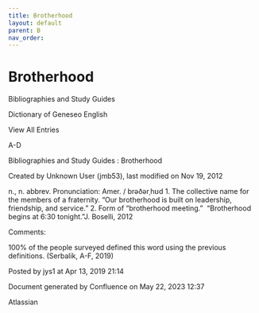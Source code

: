 ```yaml
---
title: Brotherhood
layout: default
parent: B
nav_order:
---
```


# Brotherhood

Bibliographies and Study Guides

Dictionary of Geneseo English

View All Entries

A-D

Bibliographies and Study Guides : Brotherhood

Created by  Unknown User (jmb53), last modified on Nov 19, 2012

n., n. abbrev. Pronunciation: Amer. / brəðərˌhʊd 1. The collective name for the members of a fraternity. “Our brotherhood is built on leadership, friendship, and service.” 2. Form of “brotherhood meeting.”  “Brotherhood begins at 6:30 tonight.”J. Boselli, 2012

Comments:

100% of the people surveyed defined this word using the previous definitions. (Serbalik, A-F, 2019)

Posted by jys1 at Apr 13, 2019 21:14

Document generated by Confluence on May 22, 2023 12:37

Atlassian
